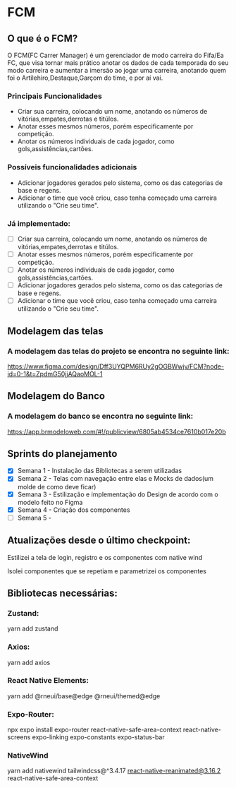# FCM

##  O que é o FCM?

O FCM(FC Carrer Manager) é um gerenciador de modo carreira do Fifa/Ea FC, que visa tornar mais prático anotar os dados de cada temporada do seu modo carreira e aumentar a imersão ao jogar uma carreira, anotando quem foi o Artilehiro,Destaque,Garçom do time, e por aí vai.

### Principais Funcionalidades

- Criar sua carreira, colocando um nome, anotando os números de vitórias,empates,derrotas e titúlos.
- Anotar esses mesmos números, porém especificamente por competição.
- Anotar os números indíviduais de cada jogador, como gols,assistências,cartões.

### Possíveis funcionalidades adicionais
- Adicionar jogadores gerados pelo sistema, como os das categorias de base e regens.
- Adicionar o time que você criou, caso tenha começado uma carreira utilizando o "Crie seu time".

### Já implementado:

- [ ] Criar sua carreira, colocando um nome, anotando os números de vitórias,empates,derrotas e titúlos.
- [ ] Anotar esses mesmos números, porém especificamente por competição.
- [ ] Anotar os números indíviduais de cada jogador, como gols,assistências,cartões.
- [ ] Adicionar jogadores gerados pelo sistema, como os das categorias de base e regens.
- [ ] Adicionar o time que você criou, caso tenha começado uma carreira utilizando o "Crie seu time".

## Modelagem das telas

### A modelagem das telas do projeto se encontra no seguinte link: 

https://www.figma.com/design/Dff3UYQPM6RUy2gOGBWwjv/FCM?node-id=0-1&t=ZpdmG50jjAQaoMOL-1

## Modelagem do Banco

### A modelagem do banco se encontra no seguinte link:

https://app.brmodeloweb.com/#!/publicview/6805ab4534ce7610b017e20b

## Sprints do planejamento
- [X] Semana 1 - Instalação das Bibliotecas a serem utilizadas
- [X] Semana 2 - Telas com navegação entre elas e Mocks de dados(um molde de como deve ficar)
- [X] Semana 3 - Estilização e implementação do Design de acordo com o modelo feito no Figma
- [X] Semana 4 - Criação dos componentes
- [ ] Semana 5 - 

## Atualizações desde o último checkpoint:

Estilizei a tela de login, registro e os componentes com native wind 

Isolei componentes que se repetiam e parametrizei os componentes

## Bibliotecas necessárias: 

### Zustand: 

yarn add zustand

### Axios: 

yarn add axios

### React Native Elements:

yarn add @rneui/base@edge @rneui/themed@edge

### Expo-Router:

npx expo install expo-router react-native-safe-area-context react-native-screens expo-linking expo-constants expo-status-bar

### NativeWind 

yarn add nativewind tailwindcss@^3.4.17 react-native-reanimated@3.16.2 react-native-safe-area-context
